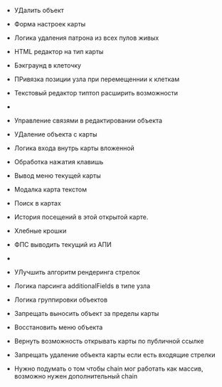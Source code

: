 - УДалить объект
- Форма настроек карты
- Логика удаления патрона из всех пулов живых
- HTML редактор на тип карты
- Бэкграунд в клеточку
- ПРивязка позиции узла при перемещеннии к клеткам
- Текстовый редактор типтоп расширить возможности
- 
- Управление связями в редактировании объекта
- УДаление объекта с карты
- Логика входа внутрь карты вложенной
- Обработка нажатия клавишь
- Вывод меню текущей карты
- Модалка карта текстом
- Поиск в картах
- История посещений в этой открытой карте.
- Хлебные крошки
- ФПС выводить текущий из АПИ 
- 
- УЛучшить алгоритм рендеринга стрелок
- Логика парсинга additionalFields в типе узла
- Логика группировки объектов

- Запрещать выносить объект за пределы карты
- Восстановить меню объекта

- Вернуть возможность открывать карты по публичной ссылке
- Запрещать удаление объекта карты если есть входящие стрелки

- Нужно подумать о том чтобы chain мог работать как массив, возможно нужен дополнительный chain
